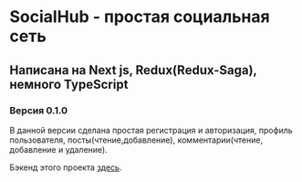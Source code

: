 # SocialHub - простая социальная сеть

## Написана на Next js, Redux(Redux-Saga), немного TypeScript

### Версия 0.1.0

В данной версии сделана простая регистрация и авторизация, профиль пользователя, посты(чтение,добавление), комментарии(чтение, добавление и удаление).

Бэкенд этого проекта [здесь](https://github.com/pavel-developer2001/socialhub-backend).
